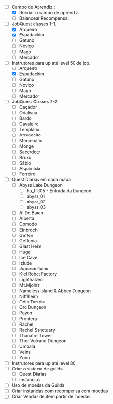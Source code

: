 - [ ]  Campo de Aprendiz : 
	- [x] Recriar o campo de aprendiz.
	- [ ] Balancear Recompensa.
- [ ] JobQuest classes 1-1.
	- [x] Arqueiro
	- [x] Espadachim
	- [ ] Gatuno
	- [ ] Noviço
	- [ ] Mago
	- [ ] Mercador
- [ ] Instrutores para up até level 50 de job.
	- [ ] Arqueiro
	- [x] Espadachim
	- [ ] Gatuno
	- [ ] Noviço
	- [ ] Mago
	- [ ] Mercador
- [ ] JobQuest Classes 2-2.
	- [ ] Caçador
	- [ ] Odalisca
	- [ ] Bardo
	- [ ] Cavaleiro
	- [ ] Templário
	- [ ] Arruaceiro
	- [ ] Mercenário
	- [ ] Monge
	- [ ] Sacerdote
	- [ ] Bruxo
	- [ ] Sábio
	- [ ] Alquimista
	- [ ] Ferreiro
- [ ] Quest Diárias em cada mapa
	- [ ] Abyss Lake Dungeon
		- [ ] hu_fild05 - Entrada da Dungeon
		- [ ] abyss_01
		- [ ] abyss_02
		- [ ] abyss_03
	- [ ] Al De Baran
	- [ ] Alberta
	- [ ] Comodo
	- [ ] Einbroch
	- [ ] Geffen
	- [ ] Geffenia
	- [ ] Glast Heim
	- [ ] Hugel
	- [ ] Ice Cave
	- [ ] Izlude
	- [ ] Juperos Ruins
	- [ ] Kiel Robot Factory
	- [ ] Lighthalzen
	- [ ] Mt.Mjolnir
	- [ ] Nameless island & Abbey Dungeon
	- [ ] Nifflheim
	- [ ] Odin Temple
	- [ ] Orc Dungeon
	- [ ] Payon
	- [ ] Prontera
	- [ ] Rachel
	- [ ] Rachel Sanctuary
	- [ ] Thanatos Tower
	- [ ] Thor Volcano Dungeon
	- [ ] Umbala
	- [ ] Veins
	- [ ] Yuno
- [ ] Instrutores para up até level 80
- [ ] Criar o sistema de guilda
	- [ ] Quest Diarias
	- [ ] Instancias
- [ ] Uso de moedas da Guilda
- [ ] Criar instancias com recompensa com moedas 
- [ ] Criar Vendas de item partir de moedas